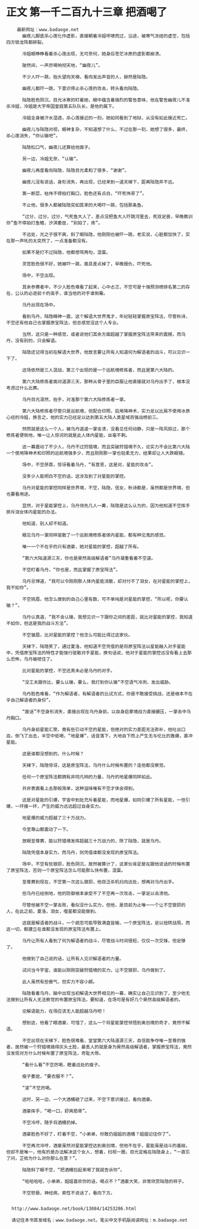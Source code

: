 # 正文 第一千二百九十三章 把酒喝了
        最新网址：www.badaoge.net
          幽夜儿脚底杀心莲化作虚影，直接朝着冷姐呼啸而过，沿途，被寒气冻结的虚空，包括四方锁龙阵都碎裂。
      
          冷姐眼睁睁看着杀心莲出现，无可奈何，她身后苍茫冰原的虚影都崩溃。
      
          陡然间，一声厉喝响彻天地，“幽夜儿”。
      
          不少人吓一跳，抬头望向天梯，看向发出声音的人，赫然是陆隐。
      
          幽夜儿都吓一跳，下意识停止杀心莲的攻击，转头看向陆隐。
      
          陆隐脸色阴沉，目光冰寒的盯着她，眼中蕴含着强烈的警告意味，他在警告幽夜儿不准杀冷姐，冷姐是大宇帝国皇庭第五队队长，是他的属下。
      
          冷姐全身被汗水湿透，杀心莲接近的一刻，她如同看到了地狱，从没有如此接近死亡。
      
          幽夜儿与陆隐对视，眼神复杂，不知道想了什么，不过在那一刻，她想了很多，最终，杀心莲消失，“你认输吧”。
      
          陆隐松口气，幽夜儿还算给他面子。
      
          另一边，冷姐无奈，“认输”。
      
          幽夜儿再度看向陆隐，陆隐目光柔和了很多，“谢谢”。
      
          幽夜儿没有说话，身形消失，再出现，已经来到一道天梯下，距离陆隐并不远。
      
          第一断层，枯伟不停拍打胸口，脸色还有点白，“吓死伟哥了”。
      
          不止他，很多人都被陆隐突如其来的大喝吓一跳，包括那条鱼。
      
          “过分，过分，过分，气死鱼大人了，差点没把鱼大人吓跳河里去，死双足兽，早晚教训你”鱼不停拍打鱼鳍，汐淇委屈，“别拍了，疼”。
      
          不远处，光之子很不爽，斜了眼陆隐，他刚刚也被吓一跳，老实说，心脏都加快了，实在那一声吼的太突然了，一点准备都没有。
      
          如果不是打不过陆隐，他都想骂两句，混蛋。
      
          灵宫脸色很不好，她被吓一跳，面具差点掉了，早晚报仇，吓死他。
      
          场中，不空出现。
      
          其余参赛者中，不少人脸色难看了起来，心中忐忑，不空可是十强预测榜排名第二的存在，公认的必进前十的高手，谁当他的对手谁倒霉。
      
          乌丹出现在场中。
      
          看到乌丹，陆隐精神一震，这个解语大世界鬼才，年纪轻轻掌握原宝阵法，尽管秋诗，不空还有他自己也掌握原宝阵法，但总感觉没这个人专业。
      
          当然，这只是一种感觉，或者说他们其余方面超越了掌握原宝阵法带来的震撼，而乌丹，没有别的，只会解语。
      
          陆隐还记得当初在解语大世界，他放言要让所有人知道何为解语者的战斗，可以见识一下了。
      
          这场依然是三人混战，第三个出现的是一个巡航境修炼者，而且是第六大陆的。
      
          第六大陆修炼者面对道源三天，那种从骨子里的臣服让他直接就对乌丹出手了，根本没考虑过什么比赛。
      
          乌丹目光凛然，抬手，对准那个第六大陆修炼者一掌。
      
          第六大陆修炼者尽管只是巡航境，但配合印照，启用降神术，实力足以比肩不使用冰原心经的冷姐，换言之，他的实力已经足以达到第五大陆人类星域百强战榜前三。
      
          然而就是这么一个人，被乌丹遥遥一掌击溃，没看见任何动静，只是一阵风掠过，那个修炼者便倒地，唯一让人惊诧的就是此人体内星能，丝毫不剩。
      
          这一幕震动了不少人，乌丹不过狩猎境，而且突破狩猎境不久，论实力不会比第六大陆一个使用降神术和印照的巡航境强多少，而且刚刚那一掌也轻柔无力，结果却让人大跌眼镜。
      
          场中，不空昂首，惊讶看着乌丹，“有意思，这是对，星能的攻击”。
      
          没多少人能明白不空的话，这涉及到了对星能的掌控。
      
          乌丹对星能的掌控同样是世界境，不空，陆隐，信女，秋诗都是，虽然都是世界境，但也要看用途。
      
          显然，对于星能掌控上，乌丹领先几人一筹，陆隐是这么认为的，因为他知道不空挥手排斥泪女体内星能的办法。
      
          他知道，别人却不知道。
      
          眼见乌丹一掌同样驱散了一个巡航境修炼者体内星能，都有种见鬼的感觉。
      
          唯一一个不在乎的只有酒豪，她对星能的掌控，超越了所有。
      
          “第六大陆道源三天，你也是昊然高级解语者”乌丹凝重看着不空道。
      
          不空盯着乌丹，“你也是，而且掌握了原宝阵法”。
      
          乌丹忌惮道，“我可以令刚刚那人体内星能消散，却对付不了泪女，在对星能的掌控上，我不如你”。
      
          不空挑眉，他怎么做到的自己心里有数，可不单纯是对星能的掌控，“所以呢，你要认输？”。
      
          乌丹认真道，“我不会认输，我想见识一下跟你之间的差距，就比对星能的掌控，我知道不如你，但这是我的战斗方法”。
      
          不空皱眉，比对星能的掌控？他怎么可能比得过这家伙。
      
          天梯下，陆隐笑了，通过夏洛，他知道不空凭借的是将原宝阵法以星能融入对手星能中，凭借原宝阵法的特性才能强行驱散对手星能，换句话说，他对于星能的掌控远没有看上去那么恐怖，乌丹被唬住了。
      
          比对星能的掌控，不空还真未必是乌丹的对手。
      
          “没工夫跟你比，要么认输，要么，我打到你认输”不空语气冷冽，发出威胁。
      
          乌丹脸色难看，“作为解语者，有解语者的比试方式，你是不敢接受挑战，还是根本不在乎自己解语者的身份”。
      
          “废话”不空身形消失，直接出现在乌丹身前，以自身启蒙境战力直接碾压，一掌击中乌丹胸口。
      
          乌丹身前星能汇聚，竟有些引动不空的星能，但绝对的实力差距无法弥补，他吐出口血，倒飞了出去，半空中低喝，“地星爆”，话音落下，大地自下而上产生无与伦比的轰爆，直冲星能。
      
          这是谁都没想到的，什么时候？
      
          天梯下，陆隐惊讶，这是原宝阵法，乌丹什么时候布置的？连他都没察觉。
      
          任何一个原宝阵法都拥有非同凡响的力量，乌丹的地星爆同样如此。
      
          并非表面看上去那般简单，这种滋味唯有不空才体会得到。
      
          这是对星能的引爆，宇宙中到处充斥着星能，而地星爆，如同引爆了所有星能，一但引爆，一环接一环，产生的威力远远超过自身实力。
      
          地星爆的威力超越了三十万战力。
      
          令至尊山都震动了一下。
      
          放眼至尊赛，能以狩猎境发挥超越三十万战力的，除了陆隐，就是乌丹。
      
          陆隐凭借本身实力，而乌丹，则凭借谁都没发现的原宝阵法。
      
          场中，不空有些狼狈，脸色阴沉，居然被算计了，这家伙肯定是在跟他说话的时候布置了原宝阵法，否则一个原宝阵法怎么可能那么快布置，混蛋。
      
          至尊赛到现在，不空第一次这么狼狈，他目泛杀机扫向远处，想再对乌丹出手。
      
          但乌丹已经倒地，他的防御根本承受不了不空再一次攻击，一掌足以击溃他。
      
          尽管他被不空一掌击败，看似没什么实力，但他，是目前为止唯一一个让不空狼狈的人，在此之前，夏洛，泪女，噬星都没能做到。
      
          这就是解语者的战斗，一个疏忽可能导致满盘皆输，一个原宝阵法，足以扭转战局，而这一切，都建立在谁都没发现的原宝阵法布置上。
      
          乌丹让所有人看到了何为解语者的战斗，尽管战斗时间很短，仅仅一次交锋，但足够了。
      
          他做到了自己说的话，让所有人见识解语者的力量。
      
          试问当今宇宙，谁能以刚刚突破狩猎境的实力，让不空狼狈，乌丹做到了。
      
          此人虽然有些傲气，但实力不容小觑。
      
          陆隐看着乌丹，脑中出现当初解语大世界相见的一幕，确实让自己见识到了，至少他无法做到让所有人无法察觉的布置原宝阵法，要知道，在场可是有好几个昊然高级解语者的。
      
          论解语能力，在场应该无人能超越乌丹吧！
      
          想到这，他看了眼酒豪，可惜了，这么一个将星能掌控领悟到奥创境的奇才，竟然不解语。
      
          不空出现在天梯下，脸色很难看，堂堂第六大陆道源三天，自信能争夺唯一至尊的强者，居然被一个狩猎境搞得灰头土脸，最丢人的就是身为昊然高级解语者，掌握原宝阵法，竟然没发现对方什么时候布置了原宝阵法，奇耻大辱。
      
          “看什么看”不空厉喝，瞪着远处的瘦子。
      
          瘦子委屈，“要衣服不？”。
      
          “滚”不空厉喝。
      
          这时，另一边，一个大酒桶砸了过来，不空下意识接过，看向酒豪。
      
          酒豪挥手，“喝一口，舒爽筋骨”。
      
          不空冷哼，随手将酒桶扔掉。
      
          酒豪脸色不好了，盯着不空，“小弟弟，你敢仍姐姐的酒桶？姐姐记住你了”。
      
          不空再次冷哼，酒豪虽然对星能掌控达到奥创境，但他不在乎，星能虽是战斗的基础，但却不是唯一，他有的是办法解决这个女人，想着，扫视一圈，目光定格在陆隐身上，“一直忘了问，芷依为什么对你那么在意？”。
      
          陆隐斜了眼不空，“把酒桶捡起来喝了我就告诉你”。
      
          “哈哈哈哈，小弟弟，姐姐喜欢你的话，喝点不？”酒豪大笑，非常欣赏陆隐的样子。
      
          不空怒极，神经病，索性不说话了，看向下方。
      
      
      http://www.badaoge.net/book/13084/14253286.html
      
      请记住本书首发域名：www.badaoge.net。笔尖中文手机版阅读网址：m.badaoge.net